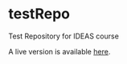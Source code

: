 # testRepo
Test Repository for IDEAS course

A live version is available [here](https://ageller.github.io/testRepo/).
